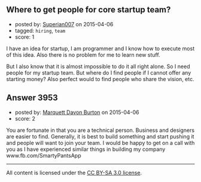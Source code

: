## Where to get people for core startup team?

- posted by: [Superian007](https://stackexchange.com/users/5378697/superian007) on 2015-04-06
- tagged: `hiring`, `team`
- score: 1

<p>I have an idea for startup, I am programmer and I know how to execute most of this idea. Also there is no problem for me to learn new stuff. </p>

<p>But I also know that it is almost impossible to do it all right alone. So I need people for my startup team. But where do I find people if I cannot offer any starting money? Also perfect would to find people who share the vision, etc.</p>



## Answer 3953

- posted by: [Marquett Davon Burton](https://stackexchange.com/users/2128179/marquett-davon-burton) on 2015-04-06
- score: 2

<p>You are fortunate in that you are a technical person. Business and designers are easier to find. Generally, it is best to build something and start pushing it and people will want to join your team. I would be happy to get on a call with you as I have experienced similar things in building my company www.fb.com/SmartyPantsApp</p>




---

All content is licensed under the [CC BY-SA 3.0 license](https://creativecommons.org/licenses/by-sa/3.0/).
